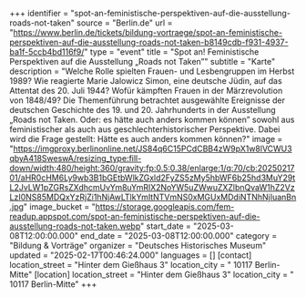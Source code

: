 +++
identifier = "spot-an-feministische-perspektiven-auf-die-ausstellung-roads-not-taken"
source = "Berlin.de"
url = "https://www.berlin.de/tickets/bildung-vortraege/spot-an-feministische-perspektiven-auf-die-ausstellung-roads-not-taken-b8149cdb-f931-4937-ba1f-5ccb4bd116f9/"
type = "event"
title = "Spot an! Feministische Perspektiven auf die Ausstellung „Roads not Taken”"
subtitle = "Karte"
description = "Welche Rolle spielten Frauen- und Lesbengruppen im Herbst 1989? Wie reagierte Marie Jalowicz Simon, eine deutsche Jüdin, auf das Attentat des 20. Juli 1944? Wofür kämpften Frauen in der Märzrevolution von 1848/49? Die Themenführung betrachtet ausgewählte Ereignisse der deutschen Geschichte des 19. und 20. Jahrhunderts in der Ausstellung „Roads not Taken. Oder: es hätte auch anders kommen können” sowohl aus feministischer als auch aus geschlechterhistorischer Perspektive. Dabei wird die Frage gestellt: Hätte es auch anders kommen können?"
image = "https://imgproxy.berlinonline.net/JS84q6C15PCdCBB4zW9pX1w8lVCWU3qbyA418SweswA/resizing_type:fill-down/width:480/height:360/gravity:fp:0.5:0.38/enlarge:1/q:70/cb:2025021701/aHR0cHM6Ly9wb3B1bGEtbWlkZGxld2FyZS5zMy5hbWF6b25hd3MuY29tL2JvLW1pZGRsZXdhcmUvYm8uYmRlX2NoYW5uZWwuZXZlbnQvaW1hZ2VzLzI0NS85MDQxYzRjZi1hNjAwLTlkYmItNTVmNS0xMGUxMDdiNTNhNjIuanBn.jpg"
image_bucket = "https://storage.googleapis.com/fem-readup.appspot.com/spot-an-feministische-perspektiven-auf-die-ausstellung-roads-not-taken.webp"
start_date = "2025-03-08T12:00:00.000"
end_date = "2025-03-08T12:00:00.000"
category = "Bildung & Vorträge"
organizer = "Deutsches Historisches Museum"
updated = "2025-02-17T00:46:24.000"
languages = []
[contact]
location_street = "Hinter dem Gießhaus 3"
location_city = " 10117 Berlin-Mitte"
[location]
location_street = "Hinter dem Gießhaus 3"
location_city = " 10117 Berlin-Mitte"
+++